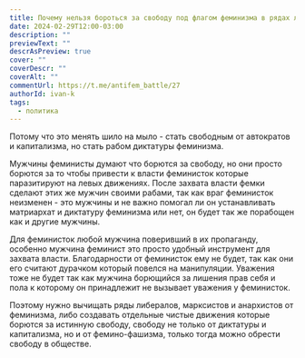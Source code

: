 ```yaml
---
title: Почему нельзя бороться за свободу под флагом феминизма в рядах левых либералов, марксистов и анархистов?
date: 2024-02-29T12:00-03:00
description: ""
previewText: ""
descrAsPreview: true
cover: ""
coverDescr: ""
coverAlt: ""
commentUrl: https://t.me/antifem_battle/27
authorId: ivan-k
tags:
  - политика
---
```

Потому что это менять шило на мыло - стать свободным от автократов и капитализма, но стать рабом диктатуры феминизма.

Мужчины феминисты думают что борются за свободу, но они просто борются за то чтобы привести к власти феминисток которые паразитируют на левых движениях. После захвата власти фемки сделают этих же мужчин своими рабами, так как враг феминисток неизменен - это мужчины и не важно помогал ли он устанавливать матриархат и диктатуру феминизма или нет, он будет так же порабощен как и другие мужчины.

Для феминисток любой мужчина поверивший в их пропаганду, особенно мужчина феминист это просто удобный инструмент для захвата власти. Благодарности от феминисток ему не будет, так как они его считают дурачком который повелся на манипуляции. Уважения тоже не будет так как мужчина борющийся за лишения прав себя и пола к которому он принадлежит не вызывает уважения у феминисток.

Поэтому нужно вычищать ряды либералов, марксистов и анархистов от феминизма, либо создавать отдельные чистые движения которые борются за истинную свободу, свободу не только от диктатуры и капитализма, но и от фемино-фашизма, только тогда можно обрести свободу в обществе.
